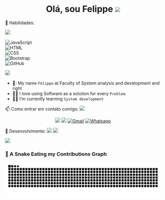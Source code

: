 <h1 align="center">Olá, sou Felippe <img src="https://media.giphy.com/media/hvRJCLFzcasrR4ia7z/giphy.gif" width="35"></h1>





🦄 Habilidades:

<img  src="https://github.com/JoJoDevAdventure/JoJoDevAdventure/blob/main/Images/borderseperator.gif">
 

![JavaScript](https://img.shields.io/badge/JavaScript-F7DF1E?style=for-the-badge&logo=javascript&logoColor=black)</br>
![HTML](https://img.shields.io/badge/HTML5-E34F26?style=for-the-badge&logo=html5&logoColor=white)</br>
![CSS](https://img.shields.io/badge/CSS3-1572B6?style=for-the-badge&logo=css3&logoColor=white)</br>
![Bootstrap](https://img.shields.io/badge/Bootstrap-8B07FF?style=for-the-badge&logo=bootstrap&logoColor=white)</br>
![GitHub](https://img.shields.io/badge/GitHub-231E27?style=for-the-badge&logo=github&logoColor=white)


 
<img  src="https://github.com/JoJoDevAdventure/JoJoDevAdventure/blob/main/Images/borderseperator.gif">

- 📛: My name `Felippe` at Faculty of System analysis and development and right
- :technologist: I love using Software as a solution for every `Problem`.
- :student: I’m currently learning `System development` 



📫 Como entrar em contato comigo:
<img  src="https://github.com/JoJoDevAdventure/JoJoDevAdventure/blob/main/Images/borderseperator.gif">

<p align="center">
  <a href="https://www.instagram.com/flupynho/" alt="Instagram">
  <img src="https://img.shields.io/badge/-Instagram-DF0174?style=for-the-badge&logo=instagram&logoColor=white&link=https://www.instagram.com/flupynho/"/></a>
  <a href="https://www.linkedin.com/in/felippesantos20/" alt="Linkedin">
  <img src="https://img.shields.io/badge/-Linkedin-0e76a8?style=for-the-badge&logo=Linkedin&logoColor=white&link=https://www.linkedin.com/in/felippesantos20/" /></a>
  <a href="mailto:felippe_ipb@outlook.com"><img img src="https://img.shields.io/badge/gmail-%23EA4335.svg?style=for-the-badge&logo=gmail&logoColor=white" alt="Gmail"/></a>
  <a href="https://wa.me/5527998022482"><img src="https://img.shields.io/badge/whatsapp-%2325D366.svg?style=for-the-badge&logo=whatsapp&logoColor=white" alt="Whatsapp"/></a>
</p>
  
  
 
 
 🌟 Desenvolvimento:
<img  src="https://github.com/JoJoDevAdventure/JoJoDevAdventure/blob/main/Images/borderseperator.gif">
<img float="right" height="180em" src="https://github-readme-stats.vercel.app/api?hide_border=true&username=flupynho&theme=synthwave&show_icons=true"/>

<img  src="https://github.com/JoJoDevAdventure/JoJoDevAdventure/blob/main/Images/borderseperator.gif">

### 🐍 A Snake Eating my Contributions Graph
![Snake animation](https://github.com/flupynho/Snake/blob/main/github-user-contribution.svg)
